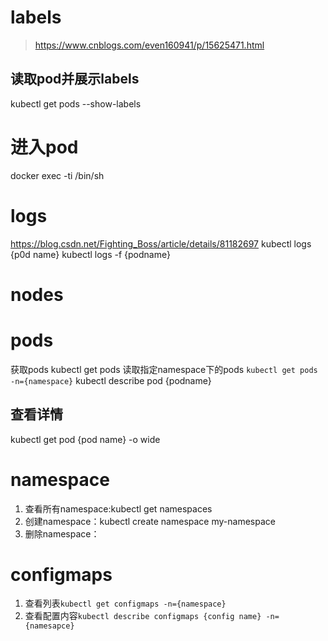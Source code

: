 # labels
> https://www.cnblogs.com/even160941/p/15625471.html
## 读取pod并展示labels
 kubectl get pods --show-labels 
# 进入pod
docker exec -ti  <your-container-name>   /bin/sh
# logs
https://blog.csdn.net/Fighting_Boss/article/details/81182697
kubectl logs {p0d name}
kubectl logs -f {podname}
# nodes

# pods
获取pods kubectl get pods
读取指定namespace下的pods `kubectl get pods -n={namespace}`
kubectl describe pod {podname}
## 查看详情
kubectl get pod {pod name} -o wide
# namespace
1. 查看所有namespace:kubectl get namespaces 
2. 创建namespace：kubectl create namespace my-namespace
3. 删除namespace：
# configmaps
1. 查看列表`kubectl get configmaps -n={namespace}`
2. 查看配置内容`kubectl describe configmaps {config name} -n={namesapce}`